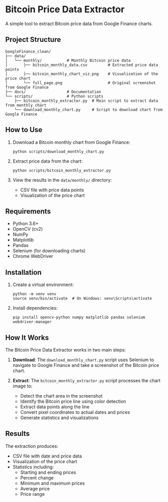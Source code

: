 # Bitcoin Price Data Extractor

A simple tool to extract Bitcoin price data from Google Finance charts.

## Project Structure

```
GoogleFinance_clean/
├── data/
│   └── monthly/           # Monthly Bitcoin price data
│       ├── bitcoin_monthly_data.csv         # Extracted price data points
│       ├── bitcoin_monthly_chart_viz.png    # Visualization of the price chart
│       └── full_page.png                    # Original screenshot from Google Finance
├── docs/                  # Documentation
└── scripts/               # Python scripts
    ├── bitcoin_monthly_extractor.py  # Main script to extract data from monthly chart
    └── download_monthly_chart.py     # Script to download chart from Google Finance
```

## How to Use

1. Download a Bitcoin monthly chart from Google Finance:
   ```
   python scripts/download_monthly_chart.py
   ```

2. Extract price data from the chart:
   ```
   python scripts/bitcoin_monthly_extractor.py
   ```

3. View the results in the `data/monthly/` directory:
   - CSV file with price data points
   - Visualization of the price chart

## Requirements

- Python 3.6+
- OpenCV (cv2)
- NumPy
- Matplotlib
- Pandas
- Selenium (for downloading charts)
- Chrome WebDriver

## Installation

1. Create a virtual environment:
   ```
   python -m venv venv
   source venv/bin/activate  # On Windows: venv\Scripts\activate
   ```

2. Install dependencies:
   ```
   pip install opencv-python numpy matplotlib pandas selenium webdriver-manager
   ```

## How It Works

The Bitcoin Price Data Extractor works in two main steps:

1. **Download**: The `download_monthly_chart.py` script uses Selenium to navigate to Google Finance and take a screenshot of the Bitcoin price chart.

2. **Extract**: The `bitcoin_monthly_extractor.py` script processes the chart image to:
   - Detect the chart area in the screenshot
   - Identify the Bitcoin price line using color detection
   - Extract data points along the line
   - Convert pixel coordinates to actual dates and prices
   - Generate statistics and visualizations

## Results

The extraction produces:
- CSV file with date and price data
- Visualization of the price chart
- Statistics including:
  - Starting and ending prices
  - Percent change
  - Minimum and maximum prices
  - Average price
  - Price range
